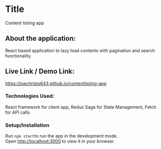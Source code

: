 # Title
Content listing app

## About the application:

React based application to lazy load contents with pagination and search functionality.

## Live Link / Demo Link:

https://joechristo643.github.io/contentlisting-app

### Technologies Used:
React framework for client app, Redux Saga for State Management, Fetch for API calls

### Setup/Installation
Run `npm start`to run the app in the development mode.\
Open [http://localhost:3000](http://localhost:3000) to view it in your browser.

